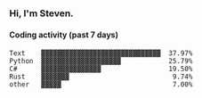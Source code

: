 ### Hi, I'm Steven.

#### Coding activity (past 7 days)
```
Text    ▓▓▓▓▓▓▓▓▓▓▓▓▓▓▓▓▓▓▓▓▓▓▓▓▓▓▓▓▓▓  37.97%
Python  ▓▓▓▓▓▓▓▓▓▓▓▓▓▓▓▓▓▓▓▓            25.79%
C#      ▓▓▓▓▓▓▓▓▓▓▓▓▓▓▓                 19.50%
Rust    ▓▓▓▓▓▓▓                          9.74%
other   ▓▓▓▓▓                            7.00%
```
